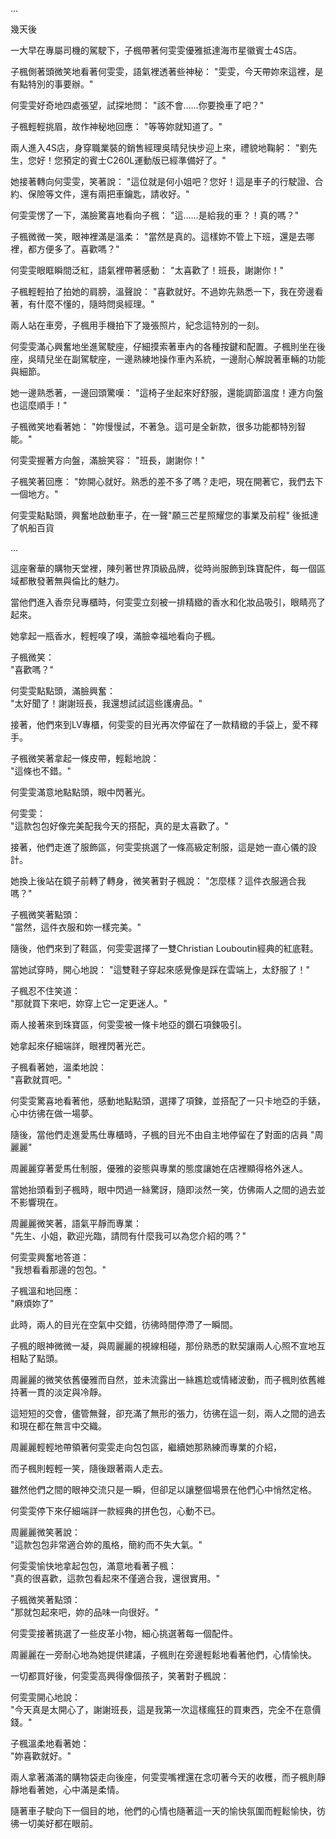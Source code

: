 
...

幾天後

一大早在專屬司機的駕駛下，子楓帶著何雯雯優雅抵達海市星徽賓士4S店。

子楓側著頭微笑地看著何雯雯，語氣裡透著些神秘：
"雯雯，今天帶妳來這裡，是有點特別的事要辦。"

何雯雯好奇地四處張望，試探地問：
"該不會……你要換車了吧？"

子楓輕輕挑眉，故作神秘地回應：
"等等妳就知道了。"

兩人進入4S店，身穿職業裝的銷售經理吳晴兒快步迎上來，禮貌地鞠躬：
"劉先生，您好！您預定的賓士C260L運動版已經準備好了。"

她接著轉向何雯雯，笑著說：
"這位就是何小姐吧？您好！這是車子的行駛證、合約、保險等文件，還有兩把車鑰匙，請收好。"

何雯雯愣了一下，滿臉驚喜地看向子楓：
"這……是給我的車？！真的嗎？"

子楓微微一笑，眼神裡滿是溫柔：
"當然是真的。這樣妳不管上下班，還是去哪裡，都方便多了。喜歡嗎？"

何雯雯眼眶瞬間泛紅，語氣裡帶著感動：
"太喜歡了！班長，謝謝你！"

子楓輕輕拍了拍她的肩膀，溫聲說：
"喜歡就好。不過妳先熟悉一下，我在旁邊看著，有什麼不懂的，隨時問吳經理。"

兩人站在車旁，子楓用手機拍下了幾張照片，紀念這特別的一刻。

何雯雯滿心興奮地坐進駕駛座，仔細摸索著車內的各種按鍵和配置。子楓則坐在後座，吳晴兒坐在副駕駛座，一邊熟練地操作車內系統，一邊耐心解說著車輛的功能與細節。

她一邊熟悉著，一邊回頭驚嘆：
"這椅子坐起來好舒服，還能調節溫度！連方向盤也這麼順手！"

子楓微笑地看著她：
"妳慢慢試，不著急。這可是全新款，很多功能都特別智能。"

何雯雯握著方向盤，滿臉笑容：
"班長，謝謝你！"

子楓笑著回應：
"妳開心就好。熟悉的差不多了嗎？走吧，現在開著它，我們去下一個地方。"

何雯雯點點頭，興奮地啟動車子，在一聲"願三芒星照耀您的事業及前程" 後抵達了帆船百貨

...

這座奢華的購物天堂裡，陳列著世界頂級品牌，從時尚服飾到珠寶配件，每一個區域都散發著無與倫比的魅力。

當他們進入香奈兒專櫃時，何雯雯立刻被一排精緻的香水和化妝品吸引，眼睛亮了起來。

她拿起一瓶香水，輕輕嗅了嗅，滿臉幸福地看向子楓。

子楓微笑：  
"喜歡嗎？"

何雯雯點點頭，滿臉興奮：  
"太好聞了！謝謝班長，我還想試試這些護膚品。"

接著，他們來到LV專櫃，何雯雯的目光再次停留在了一款精緻的手袋上，愛不釋手。

子楓微笑著拿起一條皮帶，輕鬆地說：  
"這條也不錯。"

何雯雯滿意地點點頭，眼中閃著光。

何雯雯：  
"這款包包好像完美配我今天的搭配，真的是太喜歡了。"

接著，他們走進了服飾區，何雯雯挑選了一條高級定制服，這是她一直心儀的設計。

她換上後站在鏡子前轉了轉身，微笑著對子楓說：
"怎麼樣？這件衣服適合我嗎？"

子楓微笑著點頭：  
"當然，這件衣服和妳一樣完美。"

隨後，他們來到了鞋區，何雯雯選擇了一雙Christian Louboutin經典的紅底鞋。

當她試穿時，開心地說： 
"這雙鞋子穿起來感覺像是踩在雲端上，太舒服了！"

子楓忍不住笑道：  
"那就買下來吧，妳穿上它一定更迷人。"

兩人接著來到珠寶區，何雯雯被一條卡地亞的鑽石項鍊吸引。

她拿起來仔細端詳，眼裡閃著光芒。

子楓看著她，溫柔地說：  
"喜歡就買吧。"

何雯雯驚喜地看著他，感動地點點頭，選擇了項鍊，並搭配了一只卡地亞的手錶，心中彷彿在做一場夢。

隨後，當他們走進愛馬仕專櫃時，子楓的目光不由自主地停留在了對面的店員 "周麗麗" 

周麗麗穿著愛馬仕制服，優雅的姿態與專業的態度讓她在店裡顯得格外迷人。

當她抬頭看到子楓時，眼中閃過一絲驚訝，隨即淡然一笑，仿佛兩人之間的過去並不影響現在。

周麗麗微笑著，語氣平靜而專業：  
"先生、小姐，歡迎光臨，請問有什麼我可以為您介紹的嗎？"

何雯雯興奮地答道：  
"我想看看那邊的包包。"

子楓溫和地回應：  
"麻煩妳了"

此時，兩人的目光在空氣中交錯，彷彿時間停滯了一瞬間。

子楓的眼神微微一凝，與周麗麗的視線相碰，那份熟悉的默契讓兩人心照不宣地互相點了點頭。

周麗麗的微笑依舊優雅而自然，並未流露出一絲尷尬或情緒波動，而子楓則依舊維持著一貫的淡定與冷靜。

這短短的交會，儘管無聲，卻充滿了無形的張力，彷彿在這一刻，兩人之間的過去和現在都在無言中交織。

周麗麗輕輕地帶領著何雯雯走向包包區，繼續她那熟練而專業的介紹，

而子楓則輕輕一笑，隨後跟著兩人走去。

雖然他們之間的眼神交流只是一瞬，但卻足以讓整個場景在他們心中悄然定格。

何雯雯停下來仔細端詳一款經典的拼色包，心動不已。

周麗麗微笑著說：  
"這款包包非常適合妳的風格，簡約而不失大氣。"

何雯雯愉快地拿起包包，滿意地看著子楓：  
"真的很喜歡，這款包看起來不僅適合我，還很實用。"

子楓微笑著點頭：  
"那就包起來吧，妳的品味一向很好。"

何雯雯接著挑選了一些皮革小物，細心挑選著每一個配件。

周麗麗在一旁耐心地為她提供建議，子楓則在旁邊輕鬆地看著他們，心情愉快。

一切都買好後，何雯雯高興得像個孩子，笑著對子楓說：

何雯雯開心地說：  
"今天真是太開心了，謝謝班長，這是我第一次這樣瘋狂的買東西，完全不在意價錢。"

子楓溫柔地看著她：  
"妳喜歡就好。"

兩人拿著滿滿的購物袋走向後座，何雯雯嘴裡還在念叨著今天的收穫，而子楓則靜靜地看著她，心中滿是柔情。

隨著車子駛向下一個目的地，他們的心情也隨著這一天的愉快氛圍而輕鬆愉快，彷彿一切美好都在眼前。
